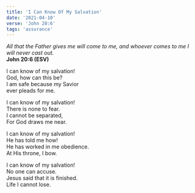 ```yaml
---
title: 'I Can Know Of My Salvation'
date: '2021-04-10'
verse: 'John 20:6'
tags: 'assurance'
---
```


*All that the Father gives me will come to me, and whoever comes to me I will never cast out.*  
**John 20:6 (ESV)**

I can know of my salvation!  
God, how can this be?  
I am safe because my Savior  
ever pleads for me.

I can know of my salvation!  
There is none to fear.  
I cannot be separated,  
For God draws me near.

I can know of my salvation!  
He has told me how!  
He has worked in me obedience.  
At His throne, I bow.

I can know of my salvation!  
No one can accuse.  
Jesus said that it is finished.  
Life I cannot lose.
